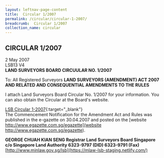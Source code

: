 ```yaml
---
layout: leftnav-page-content
title:  Circular 1/2007
permalink: /circular/circular-1-2007/
breadcrumb:  Circular 1/2007
collection_name: circular
---
```


CIRCULAR 1/2007
---

2 May 2007<br>
LSB13 V4<br>
**LAND SURVEYORS BOARD CIRCUULAR NO. 1/2007**

To: All Registered Surveyors
**LAND SURVEYORS (AMENDMENT) ACT 2007 AND RELATED AND CONSEQUENTIAL AMENDMENTS TO THE RULES**

I attach Land Surveyors Board Circular No. 1/2007 for your information. You can also obtain the Circular at the Board's website.

[LSB Circular 1-2007](/files/linkclick481d.pdf){:target="_blank"}<br>
The Commencement Notification for the Amendment Act and Rules was published in the e-gazette on 30.04.2007 and posted on the [website http://www.egazette.com.sg/egazette](website http://www.egazette.com.sg/egazette).

**GEORGE CHUAH KIAN SENG Registrar Land Surveyors Board Singapore**<br>
**c/o Singapore Land Authority 6323-9797 (DID) 6323-9791 (Fax)**<br>
[http://www.minlaw.gov.sg/lsb](https://mlaw-lsb-staging.netlify.com/)
